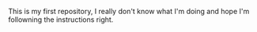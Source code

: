 This is my first repository, I really don't know what I'm doing and hope I'm followning the instructions right.